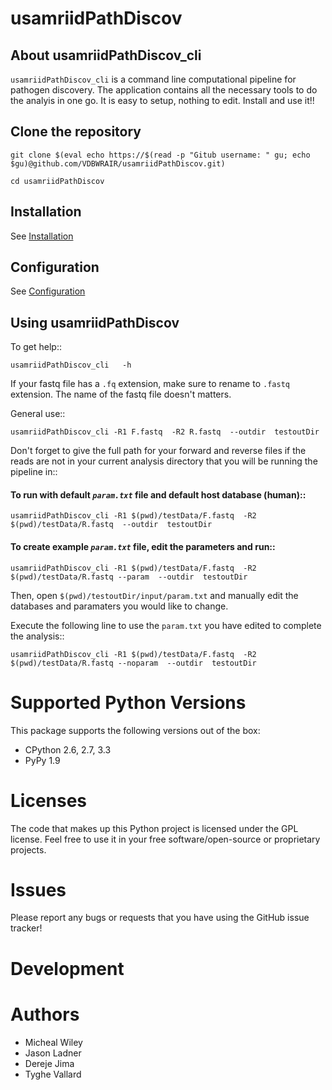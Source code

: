 usamriidPathDiscov
==================

About usamriidPathDiscov_cli
---------

``usamriidPathDiscov_cli`` is a command line computational pipeline for pathogen discovery. The application contains all the necessary tools to do the analyis in one go. It is easy to setup, nothing to edit. Install and use it!!

Clone the repository
--------------------

```
git clone $(eval echo https://$(read -p "Gitub username: " gu; echo $gu)@github.com/VDBWRAIR/usamriidPathDiscov.git)
```
```
cd usamriidPathDiscov
```

Installation
------------

See [Installation](docs/source/install.rst)

Configuration
-------------

See [Configuration](docs/source/configuration.rst)

Using  usamriidPathDiscov
------------------------

To get help::

```
usamriidPathDiscov_cli   -h 
```

If your fastq file has a `.fq` extension, make sure to rename to `.fastq` extension. The name of the fastq file doesn't matters.

General  use::

```
usamriidPathDiscov_cli -R1 F.fastq  -R2 R.fastq  --outdir  testoutDir 
```

Don't forget to give the full path for your forward and reverse files if the reads are not in your current analysis directory that you will be running the pipeline in::

####  To run with  default *`param.txt`* file and default host database (human)::

```
usamriidPathDiscov_cli -R1 $(pwd)/testData/F.fastq  -R2 $(pwd)/testData/R.fastq  --outdir  testoutDir
```

#### To create  example *`param.txt`* file, edit the parameters and run::

```
usamriidPathDiscov_cli -R1 $(pwd)/testData/F.fastq  -R2 $(pwd)/testData/R.fastq --param  --outdir  testoutDir
```
Then, open `$(pwd)/testoutDir/input/param.txt` and manually edit the databases and paramaters you would like to change.

Execute the following line to use the `param.txt` you have edited to complete the analysis::

```
usamriidPathDiscov_cli -R1 $(pwd)/testData/F.fastq  -R2 $(pwd)/testData/R.fastq --noparam  --outdir  testoutDir
```

Supported Python Versions
=========================

This package  supports the following versions out of the box:

* CPython 2.6, 2.7, 3.3
* PyPy 1.9


Licenses
========

The code that makes up this Python project is licensed under the GPL license. Feel free to use it in your free software/open-source or proprietary projects.

Issues
======

Please report any bugs or requests that you have using the GitHub issue tracker!

Development
===========

Authors
=======

* Micheal Wiley
* Jason Ladner
* Dereje Jima
* Tyghe Vallard
